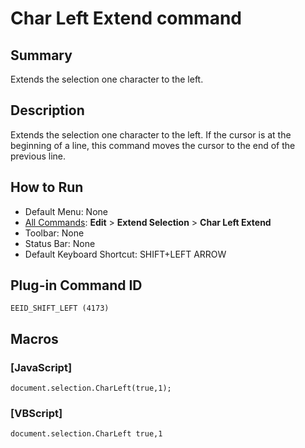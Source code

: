 # Char Left Extend command

## Summary

Extends the selection one character to the left.

## Description

Extends the selection one character to the left. If the cursor is at the
beginning of a line, this command moves the cursor to the end of the
previous line.

## How to Run

- Default Menu: None
- [All Commands](../tools/all_commands): **Edit** \> **Extend Selection**
\> **Char Left Extend**
- Toolbar: None
- Status Bar: None
- Default Keyboard Shortcut: SHIFT+LEFT ARROW

## Plug-in Command ID

```
EEID_SHIFT_LEFT (4173)```

## Macros

### \[JavaScript\]

```
document.selection.CharLeft(true,1);
```

### \[VBScript\]

```
document.selection.CharLeft true,1
```
